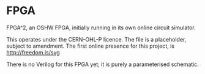 # FPGA
FPGA^2, an OSHW FPGA, initially running in its own online circuit simulator.

This operates under the CERN-OHL-P licence.
The file is a placeholder, subject to amendment.
The first online presence for this project, is http://freedom.is/svg

There is no Verilog for this FPGA yet; it is purely a parameterised schematic.
